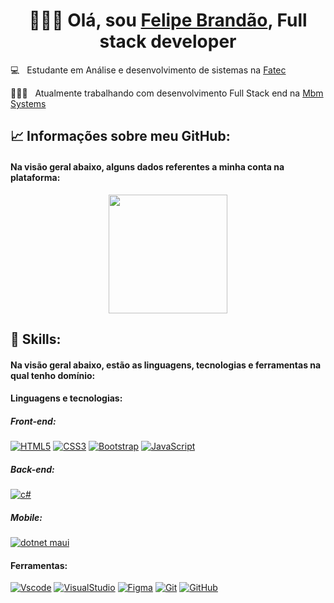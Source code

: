 <h1 align="center">
👨🏻‍💻 Olá, sou <a href="#">Felipe Brandão</a>, Full stack developer
</h1>
  
  💻 &nbsp; Estudante em Análise e desenvolvimento de sistemas na <a href="https://fatecrl.edu.br">Fatec</a>
  
  👩🏻‍💻 &nbsp; Atualmente trabalhando com desenvolvimento Full Stack end na <a href="#">Mbm Systems</a>
  
  <!-- __________________________________________________________________________________________________________________________________________________ -->

## 📈 Informações sobre meu GitHub:

<h4>Na visão geral abaixo, alguns dados referentes a minha conta na plataforma:</h4>

<div align="center">

<img height="190em" src="https://github-readme-stats-eight-theta.vercel.app/api?username=FelipeBrandao00&show_icons=true&theme=dark&include_all_commits=true&count_private=true" >

<!--  <img align="center" src="https://github-readme-stats.vercel.app/api/top-langs/?username=FelipeBrandao00&layout=compact&theme=dark" /> -->
  

</div>  

## 🎯 Skills:

<h4>Na visão geral abaixo, estão as linguagens, tecnologias e ferramentas na qual tenho domínio:</h4>

<h4>Linguagens e tecnologias:</h4>

<h5>Front-end:</h5>

<div>

[![HTML5](https://skills.thijs.gg/icons?i=html)](https://pt.wikipedia.org/wiki/HTML5)
[![CSS3](https://skills.thijs.gg/icons?i=css)](https://pt.wikipedia.org/wiki/CSS3)
[![Bootstrap](https://skills.thijs.gg/icons?i=bootstrap)](https://getbootstrap.com)
[![JavaScript](https://skills.thijs.gg/icons?i=js)](https://pt.wikipedia.org/wiki/JavaScript)
</div>

<h5>Back-end:</h5>

<div>

[![c#](https://skills.thijs.gg/icons?i=cs)](https://pt.wikipedia.org/wiki/C_Sharp)
</div>

<h5>Mobile:</h5>

<div>

[![dotnet maui](https://skills.thijs.gg/icons?i=dotnet)](https://learn.microsoft.com/pt-br/dotnet/maui/what-is-maui?view=net-maui-7.0)
  <br> 
</div>

<h4>Ferramentas:</h4>

<div>
 
  [![Vscode](https://skills.thijs.gg/icons?i=vscode)](https://pt.wikipedia.org/wiki/vscode)
  [![VisualStudio](https://skills.thijs.gg/icons?i=visualstudio)](https://visualstudio.microsoft.com/pt-br/)
  [![Figma](https://skills.thijs.gg/icons?i=figma)](https://pt.wikipedia.org/wiki/figma)
  [![Git](https://skills.thijs.gg/icons?i=git)](https://pt.wikipedia.org/wiki/git)
  [![GitHub](https://skills.thijs.gg/icons?i=github)](https://pt.wikipedia.org/wiki/github)
  <br>
</div>

<br>

<!-- __________________________________________________________________________________________________________________________________________________ -->

